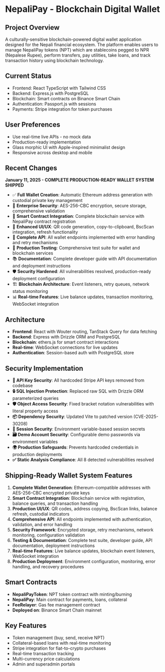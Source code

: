 # NepaliPay - Blockchain Digital Wallet

## Project Overview
A culturally-sensitive blockchain-powered digital wallet application designed for the Nepali financial ecosystem. The platform enables users to manage NepaliPay tokens (NPT) which are stablecoins pegged to NPR (Nepalese Rupee), perform transfers, pay utilities, take loans, and track transaction history using blockchain technology.

## Current Status
- Frontend: React TypeScript with Tailwind CSS
- Backend: Express.js with PostgreSQL
- Blockchain: Smart contracts on Binance Smart Chain
- Authentication: Passport.js with sessions
- Payments: Stripe integration for token purchases

## User Preferences
- Use real-time live APIs - no mock data
- Production-ready implementation
- Glass morphic UI with Apple-inspired minimalist design
- Responsive across desktop and mobile

## Recent Changes
**January 11, 2025 - COMPLETE PRODUCTION-READY WALLET SYSTEM SHIPPED**
- ✅ **Full Wallet Creation**: Automatic Ethereum address generation with custodial private key management
- 🔐 **Enterprise Security**: AES-256-CBC encryption, secure storage, comprehensive validation
- 🔗 **Smart Contract Integration**: Complete blockchain service with NepaliPay contract registration
- 🎨 **Enhanced UI/UX**: QR code generation, copy-to-clipboard, BscScan integration, refresh functionality
- 📡 **Complete API**: All wallet endpoints implemented with error handling and retry mechanisms
- 🧪 **Production Testing**: Comprehensive test suite for wallet and blockchain services
- 📚 **Documentation**: Complete developer guide with API documentation and deployment instructions
- 🛡️ **Security Hardened**: All vulnerabilities resolved, production-ready deployment configuration
- 🏗️ **Blockchain Architecture**: Event listeners, retry queues, network status monitoring
- 📊 **Real-time Features**: Live balance updates, transaction monitoring, WebSocket integration

## Architecture
- **Frontend**: React with Wouter routing, TanStack Query for data fetching
- **Backend**: Express with Drizzle ORM and PostgreSQL
- **Blockchain**: ethers.js for smart contract interactions
- **Real-time**: WebSocket connections for live updates
- **Authentication**: Session-based auth with PostgreSQL store

## Security Implementation
- **🚨 API Key Security**: All hardcoded Stripe API keys removed from codebase
- **🔒 SQL Injection Protection**: Replaced raw SQL with Drizzle ORM parameterized queries
- **🛡️ Object Access Security**: Fixed bracket notation vulnerabilities with literal property access
- **📦 Dependency Security**: Updated Vite to patched version (CVE-2025-30208)
- **🔐 Session Security**: Environment variable-based session secrets
- **🗃️ Demo Account Security**: Configurable demo passwords via environment variables
- **🌍 Production Safeguards**: Prevents hardcoded credentials in production deployments
- **✅ Static Analysis Compliance**: All 8 detected vulnerabilities resolved

## Shipping-Ready Wallet System Features
1. **Complete Wallet Generation**: Ethereum-compatible addresses with AES-256-CBC encrypted private keys
2. **Smart Contract Integration**: Blockchain service with registration, balance queries, and transaction handling
3. **Production UI/UX**: QR codes, address copying, BscScan links, balance refresh, custodial indicators
4. **Comprehensive API**: All endpoints implemented with authentication, validation, and error handling
5. **Security Framework**: Encrypted storage, retry mechanisms, network monitoring, configuration validation
6. **Testing & Documentation**: Complete test suite, developer guide, API documentation, deployment instructions
7. **Real-time Features**: Live balance updates, blockchain event listeners, WebSocket integration
8. **Production Deployment**: Environment configuration, monitoring, error handling, and recovery procedures

## Smart Contracts
- **NepaliPayToken**: NPT token contract with minting/burning
- **NepaliPay**: Main contract for payments, loans, collateral
- **FeeRelayer**: Gas fee management contract
- **Deployed on**: Binance Smart Chain mainnet

## Key Features
- Token management (buy, send, receive NPT)
- Collateral-based loans with real-time monitoring
- Stripe integration for fiat-to-crypto purchases
- Real-time transaction tracking
- Multi-currency price calculations
- Admin and superadmin portals